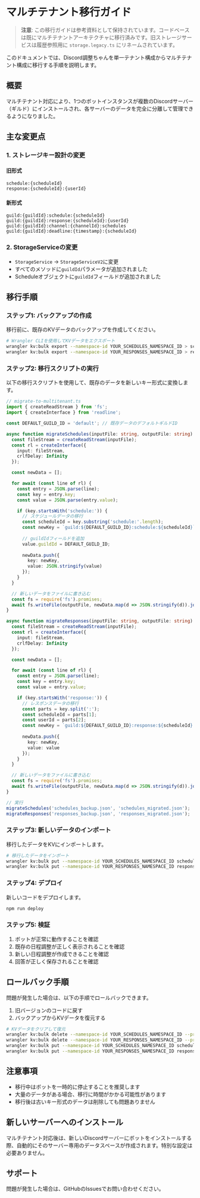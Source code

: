 # マルチテナント移行ガイド

> **注意**: この移行ガイドは参考資料として保持されています。コードベースは既にマルチテナントアーキテクチャに移行済みです。旧ストレージサービスは履歴参照用に `storage.legacy.ts` にリネームされています。

このドキュメントでは、Discord調整ちゃんを単一テナント構成からマルチテナント構成に移行する手順を説明します。

## 概要

マルチテナント対応により、1つのボットインスタンスが複数のDiscordサーバー（ギルド）にインストールされ、各サーバーのデータを完全に分離して管理できるようになりました。

## 主な変更点

### 1. ストレージキー設計の変更

#### 旧形式
```
schedule:{scheduleId}
response:{scheduleId}:{userId}
```

#### 新形式
```
guild:{guildId}:schedule:{scheduleId}
guild:{guildId}:response:{scheduleId}:{userId}
guild:{guildId}:channel:{channelId}:schedules
guild:{guildId}:deadline:{timestamp}:{scheduleId}
```

### 2. StorageServiceの変更

- `StorageService` → `StorageServiceV2`に変更
- すべてのメソッドに`guildId`パラメータが追加されました
- Scheduleオブジェクトに`guildId`フィールドが追加されました

## 移行手順

### ステップ1: バックアップの作成

移行前に、既存のKVデータのバックアップを作成してください。

```bash
# Wrangler CLIを使用してKVデータをエクスポート
wrangler kv:bulk export --namespace-id YOUR_SCHEDULES_NAMESPACE_ID > schedules_backup.json
wrangler kv:bulk export --namespace-id YOUR_RESPONSES_NAMESPACE_ID > responses_backup.json
```

### ステップ2: 移行スクリプトの実行

以下の移行スクリプトを使用して、既存のデータを新しいキー形式に変換します。

```typescript
// migrate-to-multitenant.ts
import { createReadStream } from 'fs';
import { createInterface } from 'readline';

const DEFAULT_GUILD_ID = 'default'; // 既存データのデフォルトギルドID

async function migrateSchedules(inputFile: string, outputFile: string) {
  const fileStream = createReadStream(inputFile);
  const rl = createInterface({
    input: fileStream,
    crlfDelay: Infinity
  });

  const newData = [];

  for await (const line of rl) {
    const entry = JSON.parse(line);
    const key = entry.key;
    const value = JSON.parse(entry.value);

    if (key.startsWith('schedule:')) {
      // スケジュールデータの移行
      const scheduleId = key.substring('schedule:'.length);
      const newKey = `guild:${DEFAULT_GUILD_ID}:schedule:${scheduleId}`;
      
      // guildIdフィールドを追加
      value.guildId = DEFAULT_GUILD_ID;
      
      newData.push({
        key: newKey,
        value: JSON.stringify(value)
      });
    }
  }

  // 新しいデータをファイルに書き込む
  const fs = require('fs').promises;
  await fs.writeFile(outputFile, newData.map(d => JSON.stringify(d)).join('\n'));
}

async function migrateResponses(inputFile: string, outputFile: string) {
  const fileStream = createReadStream(inputFile);
  const rl = createInterface({
    input: fileStream,
    crlfDelay: Infinity
  });

  const newData = [];

  for await (const line of rl) {
    const entry = JSON.parse(line);
    const key = entry.key;
    const value = entry.value;

    if (key.startsWith('response:')) {
      // レスポンスデータの移行
      const parts = key.split(':');
      const scheduleId = parts[1];
      const userId = parts[2];
      const newKey = `guild:${DEFAULT_GUILD_ID}:response:${scheduleId}:${userId}`;
      
      newData.push({
        key: newKey,
        value: value
      });
    }
  }

  // 新しいデータをファイルに書き込む
  const fs = require('fs').promises;
  await fs.writeFile(outputFile, newData.map(d => JSON.stringify(d)).join('\n'));
}

// 実行
migrateSchedules('schedules_backup.json', 'schedules_migrated.json');
migrateResponses('responses_backup.json', 'responses_migrated.json');
```

### ステップ3: 新しいデータのインポート

移行したデータをKVにインポートします。

```bash
# 移行したデータをインポート
wrangler kv:bulk put --namespace-id YOUR_SCHEDULES_NAMESPACE_ID schedules_migrated.json
wrangler kv:bulk put --namespace-id YOUR_RESPONSES_NAMESPACE_ID responses_migrated.json
```

### ステップ4: デプロイ

新しいコードをデプロイします。

```bash
npm run deploy
```

### ステップ5: 検証

1. ボットが正常に動作することを確認
2. 既存の日程調整が正しく表示されることを確認
3. 新しい日程調整が作成できることを確認
4. 回答が正しく保存されることを確認

## ロールバック手順

問題が発生した場合は、以下の手順でロールバックできます。

1. 旧バージョンのコードに戻す
2. バックアップからKVデータを復元する

```bash
# KVデータをクリアして復元
wrangler kv:bulk delete --namespace-id YOUR_SCHEDULES_NAMESPACE_ID --prefix "guild:"
wrangler kv:bulk delete --namespace-id YOUR_RESPONSES_NAMESPACE_ID --prefix "guild:"
wrangler kv:bulk put --namespace-id YOUR_SCHEDULES_NAMESPACE_ID schedules_backup.json
wrangler kv:bulk put --namespace-id YOUR_RESPONSES_NAMESPACE_ID responses_backup.json
```

## 注意事項

- 移行中はボットを一時的に停止することを推奨します
- 大量のデータがある場合、移行に時間がかかる可能性があります
- 移行後は古いキー形式のデータは削除しても問題ありません

## 新しいサーバーへのインストール

マルチテナント対応後は、新しいDiscordサーバーにボットをインストールする際、自動的にそのサーバー専用のデータスペースが作成されます。特別な設定は必要ありません。

## サポート

問題が発生した場合は、GitHubのIssuesでお問い合わせください。